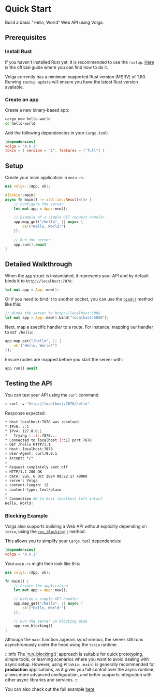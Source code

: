 # Quick Start

Build a basic "Hello, World" Web API using Volga.

## Prerequisites

### Install Rust
If you haven't installed Rust yet, it is recommended to use the `rustup`. [Here](https://doc.rust-lang.org/book/ch01-01-installation.html) is the official guide where you can find how to do it.

Volga currently has a minimum supported Rust version (MSRV) of 1.80. Running `rustup update` will ensure you have the latest Rust version available.

### Create an app
Create a new binary-based app:
```bash
cargo new hello-world
cd hello-world
```

Add the following dependencies in your `Cargo.toml`:

```toml
[dependencies]
volga = "0.6.1"
tokio = { version = "1", features = ["full"] }
```
## Setup
Create your main application in `main.rs`:

```rust
use volga::{App, ok};

#[tokio::main]
async fn main() -> std::io::Result<()> {
    // Configure the server
    let mut app = App::new();

    // Example of a simple GET request handler
    app.map_get("/hello", || async {
        ok!("Hello, World!")
    });
    
    // Run the server
    app.run().await
}
```
## Detailed Walkthrough
When the [`App`](https://docs.rs/volga/latest/volga/app/struct.App.html) struct is instantiated, it represents your API and by default binds it to `http://localhost:7878`:
```rust
let mut app = App::new();
```
Or if you need to bind it to another socket, you can use the [`bind()`](https://docs.rs/volga/latest/volga/app/struct.App.html#method.bind) method like this:
```rust
// Binds the server to http://localhost:5000
let mut app = App::new().bind("localhost:5000");
```
Next, map a specific handler to a route. For instance, mapping our handler to `GET /hello`:
```rust
app.map_get("/hello", || {
    ok!("Hello, World!")
});
```
Ensure routes are mapped before you start the server with:
```rust
app.run().await
```
## Testing the API

You can test your API using the `curl` command:
```bash
> curl -v "http://localhost:7878/hello"
```
Response expected:
```bash
* Host localhost:7878 was resolved.
* IPv6: ::1
* IPv4: 127.0.0.1
*   Trying [::1]:7878...
* Connected to localhost (::1) port 7878
> GET /hello HTTP/1.1
> Host: localhost:7878
> User-Agent: curl/8.9.1
> Accept: */*
>
* Request completely sent off
< HTTP/1.1 200 OK
< date: Sun, 6 Oct 2024 08:22:17 +0000
< server: Volga
< content-length: 12
< content-type: text/plain
<
* Connection #0 to host localhost left intact
Hello, World!
```

### Blocking Example
Volga also supports building a Web API without explicitly depending on `tokio`, using the [`run_blocking()`](https://docs.rs/volga/latest/volga/app/struct.App.html#method.run_blocking) method.

This allows you to simplify your `Cargo.toml` dependencies:

```toml
[dependencies]
volga = "0.6.1"
```

Your `main.rs` might then look like this:

```rust
use volga::{App, ok};

fn main() {
    // Create the application
    let mut app = App::new();

    // Define a simple GET handler
    app.map_get("/hello", || async {
        ok!("Hello, World!")
    });

    // Run the server in blocking mode
    app.run_blocking()
}
```

Although the `main` function appears synchronous, the server still runs asynchronously under the hood using the `tokio` runtime.

:::info
The ['run_blocking()'](https://docs.rs/volga/latest/volga/app/struct.App.html#method.run_blocking) approach is suitable for quick prototyping, simple tools, or learning scenarios where you want to avoid dealing with async setup.
However, using `#[tokio::main]` is generally recommended for **production** applications, as it gives you full control over the async runtime, allows more advanced configuration, and better supports integration with other async libraries and services.
:::

You can also check out the full example [here](https://github.com/RomanEmreis/volga/blob/main/examples/hello_world/src/main.rs)
